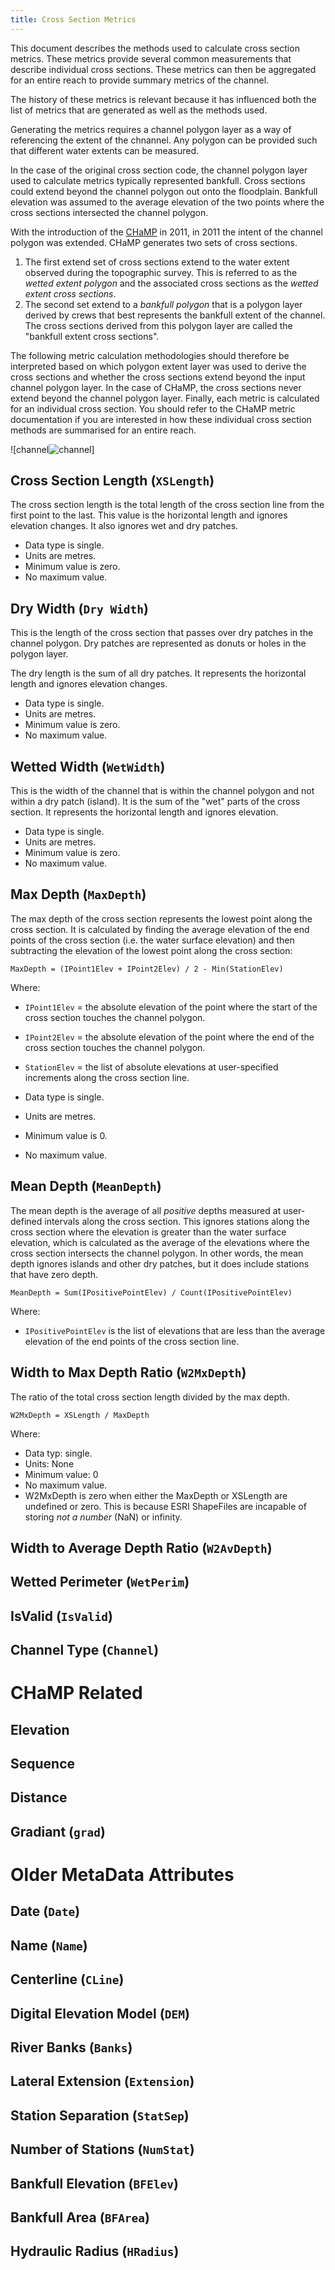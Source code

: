 ```yaml
---
title: Cross Section Metrics
---
```


This document describes the methods used to calculate cross section metrics. These metrics provide several common measurements that describe individual cross sections. These metrics can then be aggregated for an entire reach to provide summary metrics of the channel.

The history of these metrics is relevant because it has influenced both the list of metrics that are generated as well as the methods used.

Generating the metrics requires a channel polygon layer as a way of referencing the extent of the chnannel. Any polygon can be provided such that different water extents can be measured. 

In the case of the original cross section code, the channel polygon layer used to calculate metrics typically represented bankfull. Cross sections could extend beyond the channel polygon out onto the floodplain. Bankfull elevation was assumed to the average elevation of the two points where the cross sections intersected the channel polygon.

With the introduction of the [CHaMP](http://champmonitoring.org) in 2011, in 2011 the intent of the channel polygon was extended. CHaMP generates two sets of cross sections.

1. The first extend set of cross sections extend to the water extent observed during the topographic survey. This is referred to as the *wetted extent polygon* and the associated cross sections as the *wetted extent cross sections*.
2. The second set extend to a *bankfull polygon* that is a polygon layer derived by crews that best represents the bankfull extent of the channel. The cross sections derived from this polygon layer are called the "bankfull extent cross sections".

The following metric calculation methodologies should therefore be interpreted based on which polygon extent layer was used to derive the cross sections and whether the cross sections extend beyond the input channel polygon layer. In the case of CHaMP, the cross sections never extend beyond the channel polygon layer. Finally, each metric is calculated for an individual cross section. You should refer to the CHaMP metric documentation if you are interested in how these individual cross section methods are summarised for an entire reach.

![channel![channel](D:\Code\pyGISExperiments\crosssections\docs\channel.png)]



## Cross Section Length (`XSLength`)

The cross section length is the total length of the cross section line from the first point to the last. This value is the horizontal length and ignores elevation changes. It also ignores wet and dry patches.

* Data type is single.
* Units are metres.
* Minimum value is zero.
* No maximum value.

## Dry Width (`Dry Width`)

This is the length of the cross section that passes over dry patches in the channel polygon. Dry patches are represented as donuts or holes in the polygon layer.

The dry length is the sum of all dry patches. It represents the horizontal length and ignores elevation changes.

* Data type is single.
* Units are metres.
* Minimum value is zero.
* No maximum value.

## Wetted Width (`WetWidth`)

This is the width of the channel that is within the channel polygon and not within a dry patch (island). It is the sum of the "wet" parts of the cross section. It represents the horizontal length and ignores elevation.

- Data type is single.
- Units are metres.
- Minimum value is zero.
- No maximum value.

## Max Depth (`MaxDepth`)

The max depth of the cross section represents the lowest point along the cross section. It is calculated by finding the average elevation of the end points of the cross section (i.e. the water surface elevation) and then subtracting the elevation of the lowest point along the cross section:

`MaxDepth = (IPoint1Elev + IPoint2Elev) / 2 - Min(StationElev)`

Where:

* `IPoint1Elev` = the absolute elevation of the point  where the start of the cross section touches the channel polygon.
* `IPoint2Elev` = the absolute elevation of the point where the end of the cross section touches the channel polygon.
* `StationElev` = the list of absolute elevations at user-specified increments along the cross section line.


* Data type is single.
* Units are metres.
* Minimum value is 0.
* No maximum value.



## Mean Depth (`MeanDepth`)

The mean depth is the average of all *positive* depths measured at user-defined intervals along the cross section. This ignores stations along the cross section where the elevation is greater than the water surface elevation, which is calculated as the average of the elevations where the cross section intersects the channel polygon. In other words, the mean depth ignores islands and other dry patches, but it does include stations that have zero depth.

`MeanDepth = Sum(IPositivePointElev) / Count(IPositivePointElev)`

Where:

* `IPositivePointElev` is the list of elevations that are less than the average elevation of the end points of the cross section line.

## Width to Max Depth Ratio (`W2MxDepth`)

The ratio of the total cross section length divided by the max depth.

`W2MxDepth = XSLength / MaxDepth`

Where:

* Data typ: single.
* Units: None
* Minimum value: 0
* No maximum value.
* W2MxDepth is zero when either the MaxDepth or XSLength are undefined or zero. This is because ESRI ShapeFiles are incapable of storing *not a number* (NaN) or infinity.

## Width to Average Depth Ratio (`W2AvDepth`)

## 

## 

## 

## Wetted Perimeter (`WetPerim`)

## 

## IsValid (`IsValid`)

## Channel Type (`Channel`)

# CHaMP Related

## Elevation

## Sequence

## Distance

## Gradiant (`grad`)

# Older MetaData Attributes 

## Date (`Date`)

## Name (`Name`)

## Centerline (`CLine`)

## Digital Elevation Model (`DEM`)

## River Banks (`Banks`)

## Lateral Extension (`Extension`)

## Station Separation (`StatSep`)

## Number of Stations (`NumStat`)

## Bankfull Elevation (`BFElev`)

## Bankfull Area (`BFArea`)

## Hydraulic Radius (`HRadius`)



